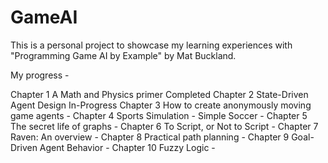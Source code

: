 # GameAI
This is a personal project to showcase my learning experiences with "Programming Game AI by Example" by Mat Buckland.

My progress -

Chapter 1   A Math and Physics primer                     Completed
Chapter 2   State-Driven Agent Design                     In-Progress
Chapter 3   How to create anonymously moving game agents  -
Chapter 4   Sports Simulation - Simple Soccer             -
Chapter 5   The secret life of graphs                     -
Chapter 6   To Script, or Not to Script                   -
Chapter 7   Raven: An overview                            -
Chapter 8   Practical path planning                       -
Chapter 9   Goal-Driven Agent Behavior                    -
Chapter 10  Fuzzy Logic                                   -
